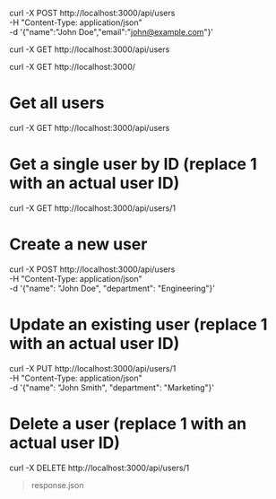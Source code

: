 curl -X POST http://localhost:3000/api/users \
 -H "Content-Type: application/json" \
 -d '{"name":"John Doe","email":"john@example.com"}'

curl -X GET http://localhost:3000/api/users

curl -X GET http://localhost:3000/

# Get all users

curl -X GET http://localhost:3000/api/users

# Get a single user by ID (replace 1 with an actual user ID)

curl -X GET http://localhost:3000/api/users/1

# Create a new user

curl -X POST http://localhost:3000/api/users \
 -H "Content-Type: application/json" \
 -d '{"name": "John Doe", "department": "Engineering"}'

# Update an existing user (replace 1 with an actual user ID)

curl -X PUT http://localhost:3000/api/users/1 \
 -H "Content-Type: application/json" \
 -d '{"name": "John Smith", "department": "Marketing"}'

# Delete a user (replace 1 with an actual user ID)

curl -X DELETE http://localhost:3000/api/users/1

> response.json
